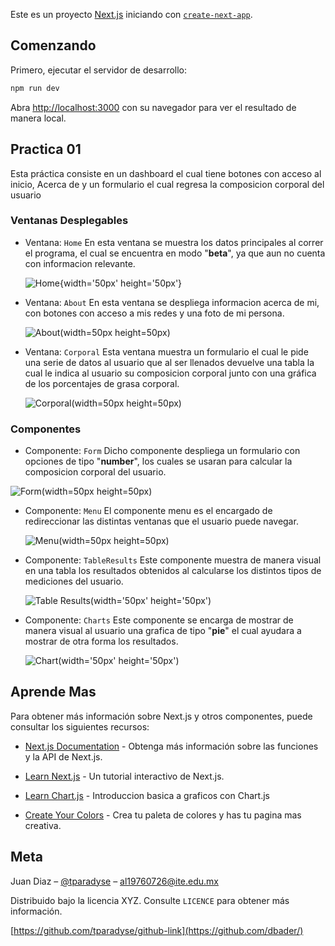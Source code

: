 Este es un proyecto [Next.js](https://nextjs.org/) iniciando con [`create-next-app`](https://github.com/vercel/next.js/tree/canary/packages/create-next-app).

## Comenzando

Primero, ejecutar el servidor de desarrollo:

```sh
npm run dev
```

Abra [http://localhost:3000](http://localhost:3000) con su navegador para ver el resultado de manera local.

## Practica 01

Esta práctica consiste en un dashboard el cual tiene botones con acceso al inicio, Acerca de y un formulario el cual regresa la composicion corporal del usuario

### Ventanas Desplegables

- Ventana: `Home`
  En esta ventana se muestra los datos principales al correr el programa, el cual se encuentra en modo "**beta**", ya que aun no cuenta con informacion relevante.

  ![Home](app/assets/home.png){width='50px' height='50px'}

- Ventana: `About`
  En esta ventana se despliega informacion acerca de mi, con botones con acceso a mis redes y una foto de mi persona.

  ![About](app/assets/about.png)(width=50px height=50px)

- Ventana: `Corporal`
  Esta ventana muestra un formulario el cual le pide una serie de datos al usuario que al ser llenados devuelve una tabla la cual le indica al usuario su composicion corporal junto con una gráfica de los porcentajes de grasa corporal.

  ![Corporal](app/assets/density.png)(width=50px height=50px)

### Componentes

- Componente: `Form`
  Dicho componente despliega un formulario con opciones de tipo "**number**", los cuales se usaran para calcular la composicion corporal del usuario.

![Form](app/assets/form.png)(width=50px height=50px)

- Componente: `Menu`
  El componente menu es el encargado de redireccionar las distintas ventanas que el usuario puede navegar.

  ![Menu](app/assets/menu.png)(width=50px height=50px)

- Componente: `TableResults`
  Este componente muestra de manera visual en una tabla los resultados obtenidos al calcularse los distintos tipos de mediciones del usuario.

  ![Table Results](app/assets/table.png)(width='50px' height='50px')

- Componente: `Charts`
  Este componente se encarga de mostrar de manera visual al usuario una grafica de tipo "**pie**" el cual ayudara a mostrar de otra forma los resultados.

  ![Chart](app/assets/chart.png)(width='50px' height='50px')

## Aprende Mas

Para obtener más información sobre Next.js y otros componentes, puede consultar los siguientes recursos:

- [Next.js Documentation](https://nextjs.org/docs) - Obtenga más información sobre las funciones y la API de Next.js.
- [Learn Next.js](https://nextjs.org/learn) - Un tutorial interactivo de Next.js.

- [Learn Chart.js](https://www.chartjs.org/docs/latest/) - Introduccion basica a graficos con Chart.js

- [Create Your Colors](https://paletadecolores.online/) - Crea tu paleta de colores y has tu pagina mas creativa.

## Meta

Juan Diaz – [@tparadyse](https://www.instagram.com/tparadyse) – al19760726@ite.edu.mx

Distribuido bajo la licencia XYZ. Consulte `LICENCE` para obtener más información.

[https://github.com/tparadyse/github-link](https://github.com/dbader/)
